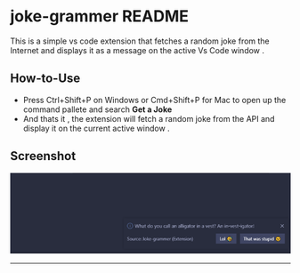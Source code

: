 # joke-grammer README

This is a simple vs code extension that fetches a random joke from the Internet and displays it as a message on the active Vs Code window .

## How-to-Use

* Press Ctrl+Shift+P on Windows or Cmd+Shift+P for Mac to open up the command pallete and search **Get a Joke**
* And thats it , the extension will fetch a random joke from the API and display it on the current active window .

## Screenshot 

![Demo Image](https://github.com/parthpanchal123/joke-grammer/blob/master/images/extension.PNG)

-----------------------------------------------------------------------------------------------------------
